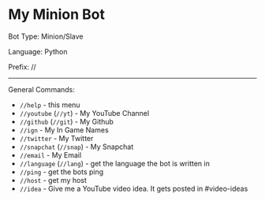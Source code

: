 # My Minion Bot

Bot Type: Minion/Slave

Language: Python

Prefix: //

----------

General Commands:

- `//help` - this menu
- `//youtube` (`//yt`) - My YouTube Channel
- `//github` (`//git`) - My Github
- `//ign` - My In Game Names
- `//twitter` - My Twitter
- `//snapchat` (`//snap`) - My Snapchat
- `//email` - My Email
- `//language` (`//lang`) - get the language the bot is written in
- `//ping` - get the bots ping
- `//host` - get my host
- `//idea` - Give me a YouTube video idea. It gets posted in #video-ideas